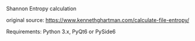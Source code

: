 Shannon Entropy calculation

original source: https://www.kennethghartman.com/calculate-file-entropy/

Requirements: Python 3.x, PyQt6 or PySide6
